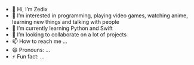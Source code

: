 - 👋 Hi, I’m Zedix
- 👀 I’m interested in programming, playing video games, watching anime, learning new things and talking with people
- 🌱 I’m currently learning Python and Swift
- 💞️ I’m looking to collaborate on a lot of projects
- 📫 How to reach me ...
- 😄 Pronouns: ...
- ⚡ Fun fact: ...

<!---
Zedix-x/Zedix-x is a ✨ special ✨ repository because its `README.md` (this file) appears on your GitHub profile.
You can click the Preview link to take a look at your changes.
--->

